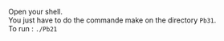 Open your shell.    
You just have to do the commande make on the directory `Pb31`.  
To run : `./Pb21`
